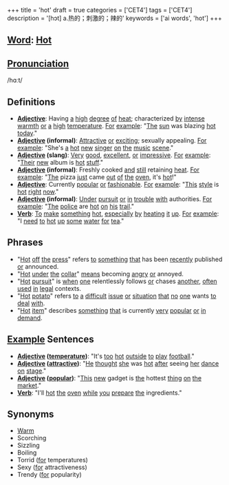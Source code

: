 +++
title = 'hot'
draft = true
categories = ['CET4']
tags = ['CET4']
description = '[hɔt] a.热的；刺激的；辣的'
keywords = ['ai words', 'hot']
+++

## [Word](/en/post/word/): [Hot](/en/post/hot/)

## [Pronunciation](/en/post/pronunciation/)
/hɑːt/

## Definitions
- **[Adjective](/en/post/adjective/)**: Having [a](/en/post/a/) [high](/en/post/high/) [degree](/en/post/degree/) [of](/en/post/of/) [heat](/en/post/heat/); characterized [by](/en/post/by/) [intense](/en/post/intense/) [warmth](/en/post/warmth/) [or](/en/post/or/) [a](/en/post/a/) [high](/en/post/high/) [temperature](/en/post/temperature/). [For](/en/post/for/) [example](/en/post/example/): "[The](/en/post/the/) [sun](/en/post/sun/) was blazing [hot](/en/post/hot/) [today](/en/post/today/)."
- **[Adjective](/en/post/adjective/) (informal)**: [Attractive](/en/post/attractive/) [or](/en/post/or/) [exciting](/en/post/exciting/); sexually appealing. [For](/en/post/for/) [example](/en/post/example/): "She's [a](/en/post/a/) [hot](/en/post/hot/) [new](/en/post/new/) [singer](/en/post/singer/) [on](/en/post/on/) [the](/en/post/the/) [music](/en/post/music/) [scene](/en/post/scene/)."
- **[Adjective](/en/post/adjective/) (slang)**: [Very](/en/post/very/) [good](/en/post/good/), [excellent](/en/post/excellent/), [or](/en/post/or/) [impressive](/en/post/impressive/). [For](/en/post/for/) [example](/en/post/example/): "[Their](/en/post/their/) [new](/en/post/new/) album is [hot](/en/post/hot/) [stuff](/en/post/stuff/)."
- **[Adjective](/en/post/adjective/) (informal)**: Freshly cooked [and](/en/post/and/) [still](/en/post/still/) retaining [heat](/en/post/heat/). [For](/en/post/for/) [example](/en/post/example/): "[The](/en/post/the/) pizza [just](/en/post/just/) came [out](/en/post/out/) [of](/en/post/of/) [the](/en/post/the/) [oven](/en/post/oven/), it's [hot](/en/post/hot/)!"
- **[Adjective](/en/post/adjective/)**: Currently [popular](/en/post/popular/) [or](/en/post/or/) [fashionable](/en/post/fashionable/). [For](/en/post/for/) [example](/en/post/example/): "[This](/en/post/this/) [style](/en/post/style/) is [hot](/en/post/hot/) [right](/en/post/right/) [now](/en/post/now/)."
- **[Adjective](/en/post/adjective/) (informal)**: [Under](/en/post/under/) [pursuit](/en/post/pursuit/) [or](/en/post/or/) [in](/en/post/in/) [trouble](/en/post/trouble/) [with](/en/post/with/) authorities. [For](/en/post/for/) [example](/en/post/example/): "[The](/en/post/the/) [police](/en/post/police/) are [hot](/en/post/hot/) [on](/en/post/on/) [his](/en/post/his/) [trail](/en/post/trail/)."
- **[Verb](/en/post/verb/)**: [To](/en/post/to/) [make](/en/post/make/) [something](/en/post/something/) [hot](/en/post/hot/), [especially](/en/post/especially/) [by](/en/post/by/) [heating](/en/post/heating/) [it](/en/post/it/) [up](/en/post/up/). [For](/en/post/for/) [example](/en/post/example/): "I [need](/en/post/need/) [to](/en/post/to/) [hot](/en/post/hot/) [up](/en/post/up/) [some](/en/post/some/) [water](/en/post/water/) [for](/en/post/for/) [tea](/en/post/tea/)."

## Phrases
- "[Hot](/en/post/hot/) [off](/en/post/off/) [the](/en/post/the/) [press](/en/post/press/)" refers [to](/en/post/to/) [something](/en/post/something/) [that](/en/post/that/) has been [recently](/en/post/recently/) published [or](/en/post/or/) announced.
- "[Hot](/en/post/hot/) [under](/en/post/under/) [the](/en/post/the/) [collar](/en/post/collar/)" [means](/en/post/means/) becoming [angry](/en/post/angry/) [or](/en/post/or/) annoyed.
- "[Hot](/en/post/hot/) [pursuit](/en/post/pursuit/)" is [when](/en/post/when/) [one](/en/post/one/) relentlessly follows [or](/en/post/or/) chases [another](/en/post/another/), [often](/en/post/often/) [used](/en/post/used/) [in](/en/post/in/) [legal](/en/post/legal/) contexts.
- "[Hot](/en/post/hot/) [potato](/en/post/potato/)" refers [to](/en/post/to/) [a](/en/post/a/) [difficult](/en/post/difficult/) [issue](/en/post/issue/) [or](/en/post/or/) [situation](/en/post/situation/) [that](/en/post/that/) [no](/en/post/no/) [one](/en/post/one/) wants [to](/en/post/to/) [deal](/en/post/deal/) [with](/en/post/with/).
- "[Hot](/en/post/hot/) [item](/en/post/item/)" describes [something](/en/post/something/) [that](/en/post/that/) is currently [very](/en/post/very/) [popular](/en/post/popular/) [or](/en/post/or/) [in](/en/post/in/) [demand](/en/post/demand/).

## [Example](/en/post/example/) Sentences
- **[Adjective](/en/post/adjective/) ([temperature](/en/post/temperature/))**: "It's [too](/en/post/too/) [hot](/en/post/hot/) [outside](/en/post/outside/) [to](/en/post/to/) [play](/en/post/play/) [football](/en/post/football/)."
- **[Adjective](/en/post/adjective/) ([attractive](/en/post/attractive/))**: "[He](/en/post/he/) [thought](/en/post/thought/) [she](/en/post/she/) was [hot](/en/post/hot/) [after](/en/post/after/) seeing [her](/en/post/her/) [dance](/en/post/dance/) [on](/en/post/on/) [stage](/en/post/stage/)."
- **[Adjective](/en/post/adjective/) ([popular](/en/post/popular/))**: "[This](/en/post/this/) [new](/en/post/new/) gadget is [the](/en/post/the/) hottest [thing](/en/post/thing/) [on](/en/post/on/) [the](/en/post/the/) [market](/en/post/market/)."
- **[Verb](/en/post/verb/)**: "I'll [hot](/en/post/hot/) [the](/en/post/the/) [oven](/en/post/oven/) [while](/en/post/while/) [you](/en/post/you/) [prepare](/en/post/prepare/) [the](/en/post/the/) ingredients."

## Synonyms
- [Warm](/en/post/warm/)
- Scorching
- Sizzling
- Boiling
- Torrid ([for](/en/post/for/) temperatures)
- Sexy ([for](/en/post/for/) attractiveness)
- Trendy ([for](/en/post/for/) popularity)
